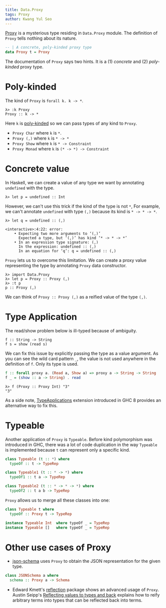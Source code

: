 ```yaml
---
title: Data.Proxy
tags: Proxy
author: Kwang Yul Seo
---
```

[Proxy][Proxy] is a mysterious type residing in `Data.Proxy` module. The definition of `Proxy` tells nothing about its nature.

```haskell
-- | A concrete, poly-kinded proxy type
data Proxy t = Proxy
```

The documentation of `Proxy` says two hints. It is a (1) *concrete* and (2) *poly-kinded* proxy type.

# Poly-kinded

The kind of `Proxy` is `forall k. k -> *`.

```
λ> :k Proxy
Proxy :: k -> *
```

Here `k` is [poly-kinded][poly] so we can pass types of any kind to `Proxy`.

* `Proxy Char` where `k` is `*`.
* `Proxy (,)` where `k` is `* -> *`
* `Proxy Show` where `k` is `* -> Constraint`
* `Proxy Monad` where `k` is `(* -> *) -> Constraint`

# Concrete value

In Haskell, we can create a value of any type we want by annotating `undefined` with the type.

```
λ> let p = undefined :: Int
```

However, we can't use this trick if the kind of the type is not `*`, For example, we can't annotate `undefined` with type `(,)` because its kind is `* -> * -> *`.

```
λ> let q = undefined :: (,)

<interactive>:4:22: error:
    • Expecting two more arguments to ‘(,)’
      Expected a type, but ‘(,)’ has kind ‘* -> * -> *’
    • In an expression type signature: (,)
      In the expression: undefined :: (,)
      In an equation for ‘q’: q = undefined :: (,)
```

`Proxy` lets us to overcome this limitation. We can create a proxy value representing the type by annotating `Proxy` data constructor.

```
λ> import Data.Proxy
λ> let p = Proxy :: Proxy (,)
λ> :t p
p :: Proxy (,)
```

We can think of `Proxy :: Proxy (,)` as a reified value of the type `(,)`.

# Type Application

The read/show problem below is ill-typed because of ambiguity.

```
f :: String -> String
f s = show (read s)
```

We can fix this issue by explicitly passing the type as a value argument. As you can see the wild card pattern `_`, the value is not used anywhere in the definition of `f`. Only its type is used.

```haskell
f :: forall proxy a. (Read a, Show a) => proxy a -> String -> String
f _ = (show :: a -> String) . read
```

```
λ> f (Proxy :: Proxy Int) "3"
"3"
```

As a side note, [TypeApplications][TypeApplications] extension introduced in GHC 8 provides an alternative way to fix this.

# Typeable

Another application of `Proxy` is `Typeable`. Before kind polymorphism was introduced in GHC, there was a lot of code duplication in the way `Typeable` is implemented because `t` can represent only a specific kind.

```haskell
class Typeable (t :: *) where
  typeOf :: t -> TypeRep

class Typeable1 (t :: * -> *) where
  typeOf1 :: t a -> TypeRep

class Typeable2 (t :: * -> * -> *) where
  typeOf2 :: t a b -> TypeRep
```

`Proxy` allows us to merge all these classes into one:

```haskell
class Typeable t where
  typeOf :: Proxy t -> TypeRep

instance Typeable Int  where typeOf _ = TypeRep
instance Typeable []   where typeOf _ = TypeRep
```

# Other use cases of Proxy

* [json-schema][json-schema] uses `Proxy` to obtain the JSON representation for the given type.

```haskell
class JSONSchema a where
  schema :: Proxy a -> Schema
```

* Edward Kmett's [reflection][reflection] package shows an advanced usage of `Proxy`. Austin Seipp's [Reflecting values to types and back][using-reflection] explains how to reify arbitrary terms into types that can be reflected back into terms.

[Proxy]: https://www.stackage.org/haddock/lts-7.12/base-4.9.0.0/Data-Proxy.html
[poly]: https://downloads.haskell.org/~ghc/latest/docs/html/users_guide/glasgow_exts.html#ghc-flag--XPolyKinds
[TypeApplications]: https://kseo.github.io/posts/2017-01-08-visible-type-application-ghc8.html
[json-schema]: https://www.stackage.org/lts-7.12/package/json-schema-0.7.4.1
[reflection]: https://www.stackage.org/lts-7.12/package/reflection-2.1.2
[using-reflection]: https://www.schoolofhaskell.com/user/thoughtpolice/using-reflection
